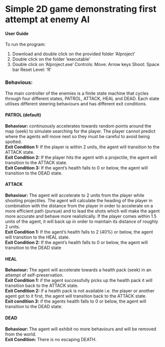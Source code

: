 # Simple 2D game demonstrating first attempt at enemy AI

#### User Guide
To run the program:
1.	Download and double click on the provided folder ‘AIproject’
2.	Double click on the folder ‘executable’
3.	Double click on ‘AIproject.exe’
Controls:
	Move: Arrow keys
	Shoot: Space bar
	Reset Level: ‘R’
  

### Behavious:
The main controller of the enemies is a finite state machine that cycles through four different states, PATROL, ATTACK, HEAL and DEAD. Each state utilises different steering behaviours and has different exit conditions.

#### PATROL (default)  
**Behaviour:** continuously accelerates towards random points around the map (seek) to simulate searching for the player. The player cannot predict where the agents will move next so they must be careful to avoid being spotted.  
**Exit Condition 1:** If the player is within 2 units, the agent will transition to the ATTACK state.  
**Exit Condition 2:** If the player hits the agent with a projectile, the agent will transition to the ATTACK state.  
**Exit Condition 3:** If the agent’s health falls to 0 or below, the agent will transition to the DEAD state.  

#### ATTACK  
**Behaviour:** The agent will accelerate to 2 units from the player while shooting projectiles. The agent will calculate the heading of the player in combination with the distance from the player in order to accelerate on a more efficient path (pursue) and to lead the shots which will make the agent more accurate and behave more realistically. If the player comes within 1.5 units of the agent, it will back up in order to maintain its distance of roughly 2 units.  
**Exit Condition 1:** If the agent’s health falls to 2 (40%) or below, the agent will transition to the HEAL state.  
**Exit Condition 2:** If the agent’s health falls to 0 or below, the agent will transition to the DEAD state  

#### HEAL  
**Behaviour:** The agent will accelerate towards a health pack (seek) in an attempt of self-preservation.  
**Exit Condition 1:** if the agent successfully picks up the health pack it will transition back to the ATTACK state.  
**Exit Condition 2:** if a health pack is not available i.e. the player or another agent got to it first, the agent will transition back to the ATTACK state.  
**Exit condition 3:** if the agents health falls to 0 or below, the agent will transition to the DEAD state.  

#### DEAD  
**Behaviour:** The agent will exhibit no more behaviours and will be removed from the world.  
**Exit Condition:** There is no escaping DEATH.  
